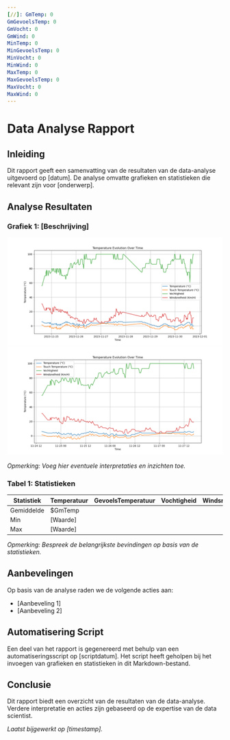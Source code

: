 ```yaml
---
[//]: GmTemp: 0
GmGevoelsTemp: 0
GmVocht: 0
GmWind: 0
MinTemp: 0
MinGevoelsTemp: 0
MinVocht: 0
MinWind: 0
MaxTemp: 0
MaxGevoelsTemp: 0
MaxVocht: 0
MaxWind: 0
---
```


# Data Analyse Rapport

## Inleiding

Dit rapport geeft een samenvatting van de resultaten van de data-analyse uitgevoerd op [datum]. De analyse omvatte grafieken en statistieken die relevant zijn voor [onderwerp].

## Analyse Resultaten

### Grafiek 1: [Beschrijving]

![Grafiek 1](images/dataGrafiek.png)
![Grafiek 2](images/grafiek.gif)

_Opmerking: Voeg hier eventuele interpretaties en inzichten toe._

### Tabel 1: Statistieken

| Statistiek | Temperatuur | GevoelsTemperatuur | Vochtigheid | Windsnelheid |
| ---------- | ----------- | ------------------ | ----------- | ------------ |
| Gemiddelde | $GmTemp     |                    |             |              |
| Min        | [Waarde]    |                    |             |              |
| Max        | [Waarde]    |                    |             |              |

_Opmerking: Bespreek de belangrijkste bevindingen op basis van de statistieken._

## Aanbevelingen

Op basis van de analyse raden we de volgende acties aan:

- [Aanbeveling 1]
- [Aanbeveling 2]

## Automatisering Script

Een deel van het rapport is gegenereerd met behulp van een automatiseringsscript op [scriptdatum]. Het script heeft geholpen bij het invoegen van grafieken en statistieken in dit Markdown-bestand.

## Conclusie

Dit rapport biedt een overzicht van de resultaten van de data-analyse. Verdere interpretatie en acties zijn gebaseerd op de expertise van de data scientist.

_Laatst bijgewerkt op [timestamp]._
